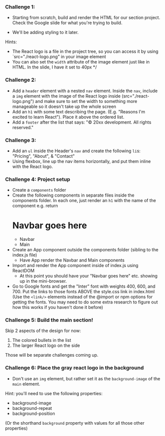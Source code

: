 
### Challenge 1: 

- Starting from scratch, build and render the 
HTML for our section project. Check the Google slide for 
what you're trying to build.

- We'll be adding styling to it later.

Hints:
* The React logo is a file in the project tree, so you can
  access it by using `src="./react-logo.png" in your image
  element
* You can also set the `width` attribute of the image element
  just like in HTML. In the slide, I have it set to 40px
 */


### Challenge 2: 

- Add a `header` element with a nested `nav` element. Inside the `nav`,
  include a `img` element with the image of the React logo inside
  (src="./react-logo.png") and make sure to set the width to something
  more manageable so it doesn't take up the whole screen
- Add an `h1` with some text describing the page. (E.g. "Reasons
  I'm excited to learn React"). Place it above the ordered list.
- Add a `footer` after the list that says: 
    "© 20xx <last name here> development. All rights reserved."


### Challenge 3: 

- Add an `ul` inside the Header's `nav` and create
  the following `li`s: "Pricing", "About", & "Contact"
- Using flexbox, line up the nav items horizontally, and
  put them inline with the React logo.


### Challenge 4: Project setup

- Create a `components` folder
- Create the following components in separate files inside
  the components folder.  In each one, just render an `h1` 
  with the name of the component e.g. return <h1>Navbar goes here</h1>
    - Navbar
    - Main
- Create an App component outside the components folder (sibling to
  the index.js file)
    - Have App render the Navbar and Main components
- Import and render the App component inside of index.js using ReactDOM
    - At this point you should have your "Navbar goes here" etc. showing up
      in the mini-browser.
- Go to Google fonts and get the "Inter" font with weights 400, 600, and 700.
  Put the links to those fonts ABOVE the style.css link in index.html (Use
  the `<link/>` elements instead of the @import or npm options for getting
  the fonts. You may need to do some extra research to figure out how this 
  works if you haven't done it before)


### Challenge 5: Build the main section!

Skip 2 aspects of the design for now:
1. The colored bullets in the list
2. The larger React logo on the side

Those will be separate challenges coming up.


 
### Challenge 6: Place the gray react logo in the background

- Don't use an `img` element, but rather set it as the
`background-image` of the `main` element.

Hint: you'll need to use the following properties:
- background-image
- background-repeat
- background-position

(Or the shorthand `background` property with values for all
those other properties)
